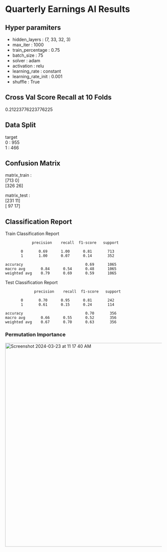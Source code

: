 # Quarterly Earnings AI Results

## Hyper paramiters
- hidden_layers :	(7, 33, 32, 3)
- max_iter : 1000
- train_percentage : 0.75
- batch_size : 75
- solver : adam
- activation : relu
- learning_rate :	constant
- learning_rate_init : 0.001
- shuffle :	True

## Cross Val Score Recall at 10 Folds
0.21223776223776225

## Data Split
target    
0 : 955    
1 : 466    

## Confusion Matrix
matrix_train :    
[713   0]    
[326  26]    

matrix_test :    
[231  11]    
[ 97  17]    

## Classification Report
Train Classification Report

                precision    recall  f1-score   support

           0       0.69      1.00      0.81       713
           1       1.00      0.07      0.14       352

    accuracy                            0.69      1065
    macro avg       0.84      0.54      0.48      1065
    weighted avg    0.79      0.69      0.59      1065

Test Classification Report

                 precision    recall  f1-score   support

           0       0.70      0.95      0.81       242
           1       0.61      0.15      0.24       114

    accuracy                            0.70       356
    macro avg       0.66      0.55      0.52       356
    weighted avg    0.67      0.70      0.63       356

### Permutation Importance
<img width="655" alt="Screenshot 2024-03-23 at 11 17 40 AM" src="https://github.com/joel-1080p/earnings_ai/assets/156847809/865e94ff-6e30-4c49-a36c-47aab888526a">



